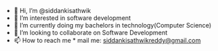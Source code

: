 - 👋 Hi, I’m @siddankisathwik
- 👀 I’m interested in software development
- 🌱 I’m currently doing my bachelors in technology(Computer Science)
- 💞️ I’m looking to collaborate on Software Development
- 📫 How to reach me 
          * mail me: siddankisathwikreddy@gmail.com

<!---
siddankisathwik/siddankisathwik is a ✨ special ✨ repository because its `README.md` (this file) appears on your GitHub profile.
You can click the Preview link to take a look at your changes.
--->
